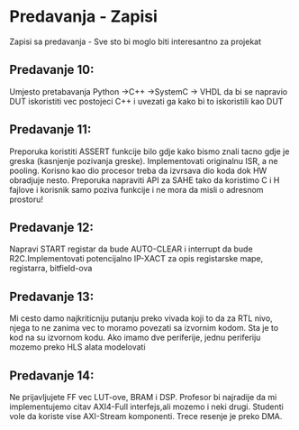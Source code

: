 # Predavanja - Zapisi

Zapisi sa predavanja - Sve sto bi moglo biti interesantno za projekat

## Predavanje 10:
Umjesto pretabavanja Python ->C++ ->SystemC -> VHDL da bi se napravio DUT iskoristiti vec postojeci C++ i uvezati ga kako bi to iskoristili kao DUT
	
## Predavanje 11:
Preporuka koristiti ASSERT funkcije bilo gdje kako bismo znali tacno gdje je greska (kasnjenje pozivanja greske). Implementovati originalnu ISR, a ne pooling. Korisno kao dio procesor treba da izvrsava dio koda dok HW obradjuje nesto. Preporuka napraviti API za SAHE tako da koristimo C i H fajlove i korisnik samo poziva funkcije i ne mora da misli o adresnom prostoru!
	
## Predavanje 12:
Napravi START registar da bude AUTO-CLEAR i interrupt da bude R2C.Implementovati potencijalno IP-XACT za opis registarske mape, registarra,	bitfield-ova
## Predavanje 13:
Mi cesto damo najkriticniju putanju preko vivada koji to da za RTL nivo, njega to ne zanima vec to moramo povezati sa izvornim kodom. Sta je to kod na su izvornom kodu. Ako imamo dve periferije, jednu periferiju mozemo preko HLS alata modelovati
## Predavanje 14:
Ne prijavljujete FF vec LUT-ove, BRAM i DSP. Profesor bi najradije da mi implementujemo citav AXI4-Full interfejs,ali mozemo i neki drugi. Studenti vole da koriste vise AXI-Stream komponenti. Trece resenje je preko DMA.
	 
	

